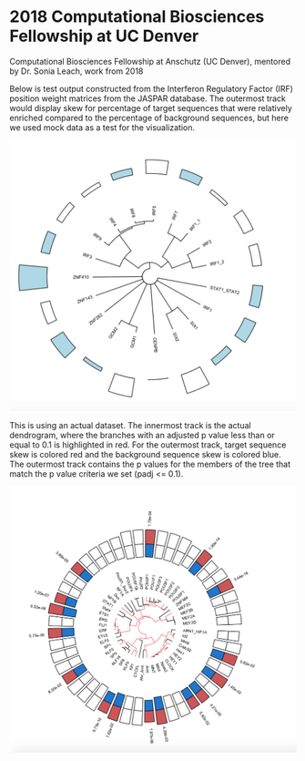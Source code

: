 # 2018 Computational Biosciences Fellowship at UC Denver
Computational Biosciences Fellowship at Anschutz (UC Denver), mentored by Dr. Sonia Leach, work from 2018

Below is test output constructed from the Interferon Regulatory Factor (IRF) position weight matrices from the JASPAR database. The outermost track would display skew for percentage of target sequences that were relatively enriched compared to the percentage of background sequences, but here we used mock data as a test for the visualization.

![Mock Input Dendrogram](images/mockinput.png)


This is using an actual dataset. The innermost track is the actual dendrogram, where the branches with an adjusted p value less than or equal to 0.1 is highlighted in red. For the outermost track, target sequence skew is colored red and the background sequence skew is colored blue. The outermost track contains the p values for the members of the tree that match the p value criteria we set (padj <= 0.1).

![Results Dendrogram](images/input.png)

